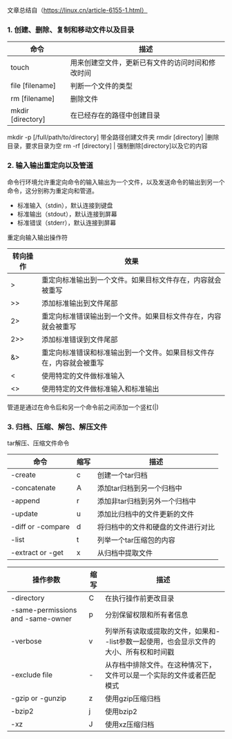
文章总结自（https://linux.cn/article-6155-1.html）

### 1. 创建、删除、复制和移动文件以及目录

命令|描述
---|---
touch |用来创建空文件，更新已有文件的访问时间和修改时间
file [filename]|判断一个文件的类型
rm [filename]|删除文件
mkdir [directory]|在已经存在的路径中创建目录
mkdir -p [/full/path/to/directory] 带全路径创建文件夹
rmdir [directory] |删除目录，要求目录为空
rm -rf [directory] | 强制删除[directory]以及它的内容


### 2. 输入输出重定向以及管道

命令行环境允许重定向命令的输入输出为一个文件，以及发送命令的输出到另一个命令，这分别称为重定向和管道。

- 标准输入（stdin），默认连接到键盘
- 标准输出（stdout），默认连接到屏幕
- 标准错误（stderr），默认连接到屏幕

重定向输入输出操作符

转向操作|效果
---|---
>|重定向标准输出到一个文件。如果目标文件存在，内容就会被重写
>> |添加标准输出到文件尾部
2> |重定向标准错误输出到一个文件。如果目标文件存在，内容就会被重写
2>> |添加标准错误到文件尾部
&> |重定向标准错误和标准输出到一个文件。如果目标文件存在，内容就会被重写
< | 使用特定的文件做标准输入
<> |使用特定的文件做标准输入和标准输出

管道是通过在命令后和另一个命令前之间添加一个竖杠(|)

### 3. 归档、压缩、解包、解压文件

tar解压、压缩文件命令

命令|缩写|描述
---|---|---
-create|c|创建一个tar归档
-concatenate|A|添加tar归档到另一个归档中
-append|r|添加非tar归档到另外一个归档中
-update|u|添加比归档中的文件更新的文件
-diff or -compare|d|将归档中的文件和硬盘的文件进行对比
-list|t|列举一个tar压缩包的内容
-extract or -get|x|从归档中提取文件

操作参数|缩写|描述
---|---|---
-directory|C|在执行操作前更改目录
-same-permissions and -same-owner|p|分别保留权限和所有者信息
-verbose|v|列举所有读取或提取的文件，如果和--list参数一起使用，也会显示文件的大小、所有权和时间戳
-exclude file|-|从存档中排除文件。在这种情况下，文件可以是一个实际的文件或者匹配模式
-gzip or -gunzip|z|使用gzip压缩归档
-bzip2|j|使用bzip2|压缩归档
-xz|J|使用xz压缩归档

